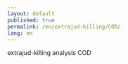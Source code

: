 ```yaml
---
layout: default
published: true
permalink: /en/extrajud-killing/COD/
lang: en
---
```


extrajud-killing analysis COD
